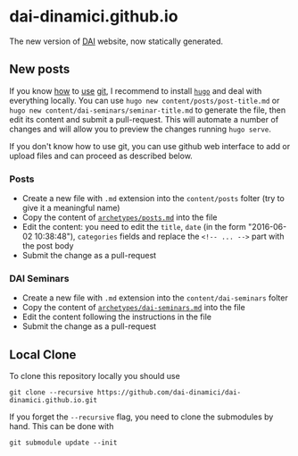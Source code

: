 # dai-dinamici.github.io
The new version of [DAI](https://dinamici.org) website, now statically generated.

## New posts

If you know [how](https://githubtraining.github.io/training-manual) to [use](https://product.hubspot.com/blog/git-and-github-tutorial-for-beginners) [git](https://www.coursera.org/learn/introduction-git-github), I recommend to install [`hugo`](https://gohugo.io/) and deal with everything locally.
You can use `hugo new content/posts/post-title.md` or `hugo new content/dai-seminars/seminar-title.md` to generate the file, then edit its content and submit a pull-request.
This will automate a number of changes and will allow you to preview the changes running `hugo serve`.

If you don't know how to use git, you can use github web interface to add or upload files and can proceed as described below.

### Posts

- Create a new file with `.md` extension into the `content/posts` folter (try to give it a meaningful name)
- Copy the content of [`archetypes/posts.md`](https://github.com/dai-dinamici/dai-dinamici.github.io/raw/main/archetypes/posts.md) into the file
- Edit the content: you need to edit the `title`, `date` (in the form "2016-06-02 10:38:48"), `categories` fields and replace the `<!-- ... -->` part with the post body
- Submit the change as a pull-request

### DAI Seminars

- Create a new file with `.md` extension into the `content/dai-seminars` folter
- Copy the content of [`archetypes/dai-seminars.md`](https://github.com/dai-dinamici/dai-dinamici.github.io/raw/main/archetypes/dai-seminars.md) into the file
- Edit the content following the instructions in the file
- Submit the change as a pull-request

## Local Clone

To clone this repository locally you should use
```
git clone --recursive https://github.com/dai-dinamici/dai-dinamici.github.io.git
```

If you forget the `--recursive` flag, you need to clone the submodules by hand. This can be done with
```
git submodule update --init
```
